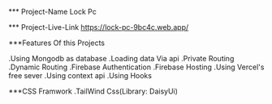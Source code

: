 *** Project-Name
 Lock Pc

*** Project-Live-Link 
https://lock-pc-9bc4c.web.app/

***Features Of this Projects

.Using Mongodb as database
.Loading data Via api
.Private Routing
.Dynamic Routing
.Firebase Authentication
.Firebase Hosting
.Using Vercel's free sever
.Using context api
.Using Hooks


***CSS Framwork
.TailWind Css(Library: DaisyUi)
         